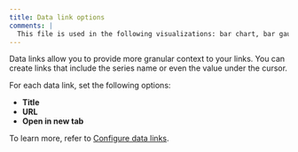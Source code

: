 ```yaml
---
title: Data link options
comments: |
  This file is used in the following visualizations: bar chart, bar gauge, candlestick, gauge, geomap, heatmap, histogram, stat, state timeline, status history, table, time series, trend, xy chart
---
```


Data links allow you to provide more granular context to your links. You can create links that include the series name or even the value under the cursor.

For each data link, set the following options:

- **Title**
- **URL**
- **Open in new tab**

To learn more, refer to [Configure data links](../../configure-data-links/).
